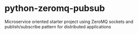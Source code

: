 # python-zeromq-pubsub
Microservice oriented starter project using ZeroMQ sockets and publish/subscribe pattern for distributed applications
